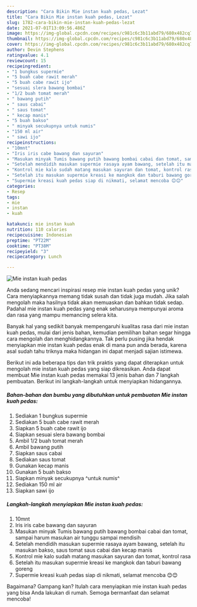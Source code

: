 ```yaml
---
description: "Cara Bikin Mie instan kuah pedas, Lezat"
title: "Cara Bikin Mie instan kuah pedas, Lezat"
slug: 1782-cara-bikin-mie-instan-kuah-pedas-lezat
date: 2021-07-01T13:09:56.486Z
image: https://img-global.cpcdn.com/recipes/c981c6c3b11abd79/680x482cq70/mie-instan-kuah-pedas-foto-resep-utama.jpg
thumbnail: https://img-global.cpcdn.com/recipes/c981c6c3b11abd79/680x482cq70/mie-instan-kuah-pedas-foto-resep-utama.jpg
cover: https://img-global.cpcdn.com/recipes/c981c6c3b11abd79/680x482cq70/mie-instan-kuah-pedas-foto-resep-utama.jpg
author: Devin Stephens
ratingvalue: 4.1
reviewcount: 15
recipeingredient:
- "1 bungkus supermie"
- "5 buah cabe rawit merah"
- "5 buah cabe rawit ijo"
- "sesuai slera bawang bombai"
- "1/2 buah tomat merah"
- " bawang putih"
- " saus cabai"
- " saus tomat"
- " kecap manis"
- "5 buah bakso"
- " minyak secukupnya untuk numis"
- "150 ml air"
- " sawi ijo"
recipeinstructions:
- "10mnt"
- "Iris iris cabe bawang dan sayuran"
- "Masukan minyak Tumis bawang putih bawang bombai cabai dan tomat, sampai harum masukan air tunggu sampai mendisih"
- "Setelah mendidih masukan supermie rasaya ayam bawang, setelah itu masukan bakso, saus tomat saus cabai dan kecap manis"
- "Kontrol mie kalo sudah matang masukan sayuran dan tomat, kontrol rasa"
- "Setelah itu masukan supermie kreasi ke mangkok dan taburi bawang goreng"
- "Supermie kreasi kuah pedas siap di nikmati, selamat mencoba 😊😊"
categories:
- Resep
tags:
- mie
- instan
- kuah

katakunci: mie instan kuah 
nutrition: 110 calories
recipecuisine: Indonesian
preptime: "PT22M"
cooktime: "PT38M"
recipeyield: "3"
recipecategory: Lunch

---
```



![Mie instan kuah pedas](https://img-global.cpcdn.com/recipes/c981c6c3b11abd79/680x482cq70/mie-instan-kuah-pedas-foto-resep-utama.jpg)

Anda sedang mencari inspirasi resep mie instan kuah pedas yang unik? Cara menyiapkannya memang tidak susah dan tidak juga mudah. Jika salah mengolah maka hasilnya tidak akan memuaskan dan bahkan tidak sedap. Padahal mie instan kuah pedas yang enak seharusnya mempunyai aroma dan rasa yang mampu memancing selera kita.



Banyak hal yang sedikit banyak mempengaruhi kualitas rasa dari mie instan kuah pedas, mulai dari jenis bahan, kemudian pemilihan bahan segar hingga cara mengolah dan menghidangkannya. Tak perlu pusing jika hendak menyiapkan mie instan kuah pedas enak di mana pun anda berada, karena asal sudah tahu triknya maka hidangan ini dapat menjadi sajian istimewa.


Berikut ini ada beberapa tips dan trik praktis yang dapat diterapkan untuk mengolah mie instan kuah pedas yang siap dikreasikan. Anda dapat membuat Mie instan kuah pedas memakai 13 jenis bahan dan 7 langkah pembuatan. Berikut ini langkah-langkah untuk menyiapkan hidangannya.

<!--inarticleads1-->

##### Bahan-bahan dan bumbu yang dibutuhkan untuk pembuatan Mie instan kuah pedas:

1. Sediakan 1 bungkus supermie
1. Sediakan 5 buah cabe rawit merah
1. Siapkan 5 buah cabe rawit ijo
1. Siapkan sesuai slera bawang bombai
1. Ambil 1/2 buah tomat merah
1. Ambil  bawang putih
1. Siapkan  saus cabai
1. Sediakan  saus tomat
1. Gunakan  kecap manis
1. Gunakan 5 buah bakso
1. Siapkan  minyak secukupnya ^untuk numis^
1. Sediakan 150 ml air
1. Siapkan  sawi ijo




<!--inarticleads2-->

##### Langkah-langkah menyiapkan Mie instan kuah pedas:

1. 10mnt
1. Iris iris cabe bawang dan sayuran
1. Masukan minyak Tumis bawang putih bawang bombai cabai dan tomat, sampai harum masukan air tunggu sampai mendisih
1. Setelah mendidih masukan supermie rasaya ayam bawang, setelah itu masukan bakso, saus tomat saus cabai dan kecap manis
1. Kontrol mie kalo sudah matang masukan sayuran dan tomat, kontrol rasa
1. Setelah itu masukan supermie kreasi ke mangkok dan taburi bawang goreng
1. Supermie kreasi kuah pedas siap di nikmati, selamat mencoba 😊😊




Bagaimana? Gampang kan? Itulah cara menyiapkan mie instan kuah pedas yang bisa Anda lakukan di rumah. Semoga bermanfaat dan selamat mencoba!
